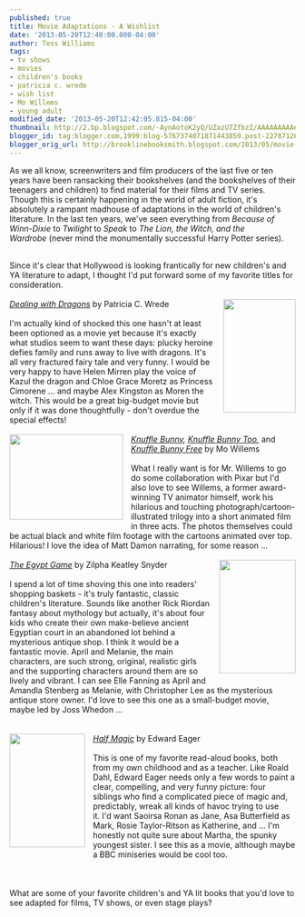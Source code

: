 ```yaml
---
published: true
title: Movie Adaptations - A Wishlist
date: '2013-05-20T12:40:00.000-04:00'
author: Tess Williams
tags:
- tv shows
- movies
- children's books
- patricia c. wrede
- wish list
- Mo Willems
- young adult
modified_date: '2013-05-20T12:42:05.815-04:00'
thumbnail: http://2.bp.blogspot.com/-AynAotoK2yQ/UZazU7ZfbzI/AAAAAAAAAeU/OFGPvn96X5o/s72-c/dealing.jpg
blogger_id: tag:blogger.com,1999:blog-5767374071871443859.post-2278712635305961240
blogger_orig_url: http://brooklinebooksmith.blogspot.com/2013/05/movie-adaptations-wishlist.html
---
```


As we all know, screenwriters and film producers of the last five or ten years have been ransacking their bookshelves (and the bookshelves of their teenagers and children) to find material for their films and TV series. Though this is certainly happening in the world of adult fiction, it's absolutely a rampant madhouse of adaptations in the world of children's literature. In the last ten years, we've seen everything from <i>Because of Winn-Dixie</i>&nbsp;to <i>Twilight</i>&nbsp;to <i>Speak </i>to <i>The Lion, the Witch, and the Wardrobe</i>&nbsp;(never mind the monumentally successful Harry Potter series).<br /><br /><div style="text-align: right;"></div>Since it's clear that Hollywood is looking frantically for new children's and YA literature to adapt, I thought I'd put forward some of my favorite titles for consideration.<br /><br /><a href="http://2.bp.blogspot.com/-AynAotoK2yQ/UZazU7ZfbzI/AAAAAAAAAeU/OFGPvn96X5o/s1600/dealing.jpg" imageanchor="1" style="clear: right; float: right; margin-bottom: 1em; margin-left: 1em;"><img border="0" src="http://2.bp.blogspot.com/-AynAotoK2yQ/UZazU7ZfbzI/AAAAAAAAAeU/OFGPvn96X5o/s1600/dealing.jpg" height="200" width="127" /></a><i><a href="http://www.brooklinebooksmith-shop.com/book/9780152045661">Dealing with Dragons</a>&nbsp;</i>by Patricia C. Wrede<br /><br />I'm actually kind of shocked this one hasn't at least been optioned as a movie yet because it's exactly what studios seem to want these days: plucky heroine defies family and runs away to live with dragons. It's all very fractured fairy tale and very funny. I would be very happy to have Helen Mirren play the voice of Kazul the dragon and Chloe Grace Moretz as Princess Cimorene ... and maybe Alex Kingston as Moren the witch. This would be a great big-budget movie but only if it was done thoughtfully - don't overdue the special effects!<br /><br /><div class="separator" style="clear: both; text-align: center;"><a href="http://1.bp.blogspot.com/-G3LIy60YDpU/UZanwOv-wUI/AAAAAAAAAd4/Q7RG6HFZcuE/s1600/knuffle.jpg" imageanchor="1" style="clear: left; float: left; margin-bottom: 1em; margin-right: 1em;"><img border="0" src="http://1.bp.blogspot.com/-G3LIy60YDpU/UZanwOv-wUI/AAAAAAAAAd4/Q7RG6HFZcuE/s1600/knuffle.jpg" height="150" width="200" /></a></div><span style="font-style: italic;"><a href="http://www.brooklinebooksmith-shop.com/book/9780786818709" style="text-decoration: underline;">Knuffle Bunny</a>, <a href="http://www.brooklinebooksmith-shop.com/book/9781423102991" style="text-decoration: underline;">Knuffle Bunny Too</a><u>,</u></span> and <a href="http://www.brooklinebooksmith-shop.com/book/9780061929571" style="font-style: italic; text-decoration: underline;">Knuffle Bunny Free</a>&nbsp;by Mo Willems<br /><br />What I really want is for Mr. Willems to go do some collaboration with Pixar but I'd also love to see Willems, a former award-winning TV animator himself, work his hilarious and touching photograph/cartoon-illustrated trilogy into a short animated film in three acts. The photos themselves could be actual black and white film footage with the cartoons animated over top. Hilarious! I love the idea of Matt Damon narrating, for some reason ...<br /><br /><a href="http://3.bp.blogspot.com/-WHRub56fX7Y/UZasDNDJ6lI/AAAAAAAAAeE/_jObpG6C_60/s1600/egypt+game.jpg" imageanchor="1" style="clear: right; float: right; margin-bottom: 1em; margin-left: 1em;"><img border="0" src="http://3.bp.blogspot.com/-WHRub56fX7Y/UZasDNDJ6lI/AAAAAAAAAeE/_jObpG6C_60/s1600/egypt+game.jpg" height="200" width="134" /></a><i><a href="http://www.brooklinebooksmith-shop.com/book/9781416990512">The Egypt Game</a></i>&nbsp;by Zilpha Keatley Snyder<br /><br />I spend a lot of time shoving this one into readers' shopping baskets - it's truly fantastic, classic children's literature. Sounds like another Rick Riordan fantasy about mythology but actually, it's about four kids who create their own make-believe ancient Egyptian court in an abandoned lot behind a mysterious antique shop. I think it would be a fantastic movie. April and Melanie, the main characters, are such strong, original, realistic girls and the supporting characters around them are so lively and vibrant. I can see Elle Fanning as April and Amandla Stenberg as Melanie, with Christopher Lee as the mysterious antique store owner. I'd love to see this one as a small-budget movie, maybe led by Joss Whedon ...<br /><br /><br /><a href="http://1.bp.blogspot.com/-TNIM4VCxoaQ/UZpNqSyNBdI/AAAAAAAAAek/jrc9MhHiTvU/s1600/HalfMagic5.jpg" imageanchor="1" style="clear: left; float: left; margin-bottom: 1em; margin-right: 1em;"><img border="0" src="http://1.bp.blogspot.com/-TNIM4VCxoaQ/UZpNqSyNBdI/AAAAAAAAAek/jrc9MhHiTvU/s1600/HalfMagic5.jpg" height="200" width="133" /></a><i><a href="http://www.brooklinebooksmith-shop.com/book/9780152020682">Half Magic</a> </i>by Edward Eager<br /><br />This is one of my favorite read-aloud books, both from my own childhood and as a teacher. Like Roald Dahl, Edward Eager needs only a few words to paint a clear, compelling, and very funny picture: four siblings who find a complicated piece of magic and, predictably,&nbsp;wreak all kinds of&nbsp;havoc&nbsp;trying to use it.&nbsp;I'd want Saoirsa Ronan as Jane, Asa Butterfield as Mark, Rosie Taylor-Ritson as Katherine, and ... I'm honestly not quite sure about Martha, the spunky youngest sister. I see this as a movie, although maybe a BBC miniseries would be cool too.<br /><br /><br /><br />What are some of your favorite children's and YA lit books that you'd love to see adapted for films, TV shows, or even stage plays?<br /><br /><br />&nbsp;&nbsp; 